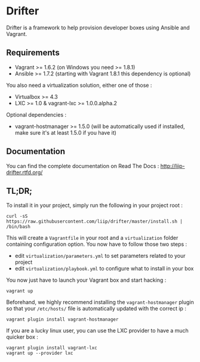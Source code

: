 Drifter
=======

Drifter is a framework to help provision developer boxes using Ansible and Vagrant.

Requirements
------------

* Vagrant >= 1.6.2 (on Windows you need >= 1.8.1)
* Ansible >= 1.7.2 (starting with Vagrant 1.8.1 this dependency is optional)

You also need a virtualization solution, either one of those :

* Virtualbox >= 4.3
* LXC >= 1.0 & vagrant-lxc >= 1.0.0.alpha.2

Optional dependencies :

* vagrant-hostmanager >= 1.5.0 (will be automatically used if installed, make sure it's at least 1.5.0 if you have it)

Documentation
-------------

You can find the complete documentation on Read The Docs : http://liip-drifter.rtfd.org/

TL;DR;
------

To install it in your project, simply run the following in your project root :

```
curl -sS https://raw.githubusercontent.com/liip/drifter/master/install.sh | /bin/bash
```

This will create a `Vagrantfile` in your root and a `virtualization` folder
containing configuration option. You now have to follow those two steps :

* edit `virtualization/parameters.yml` to set parameters related to your project
* edit `virtualization/playbook.yml` to configure what to install in your box

You now just have to launch your Vagrant box and start hacking :

```
vagrant up
```

Beforehand, we highly recommend installing the `vagrant-hostmanager` plugin so that
your `/etc/hosts/` file is automatically updated with the correct ip :

```
vagrant plugin install vagrant-hostmanager
```

If you are a lucky linux user, you can use the LXC provider to have a much quicker
box :

```
vagrant plugin install vagrant-lxc
vagrant up --provider lxc
```
